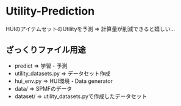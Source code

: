 # Utility-Prediction

HUIのアイテムセットのUtilityを予測 => 計算量が削減できると嬉しい...

## ざっくりファイル用途
- predict => 学習・予測
- utility_datasets.py => データセット作成
- hui_env.py => HUI環境・Data generator
- data/ => SPMFのデータ
- dataset/ => utility_datasets.pyで作成したデータセット
